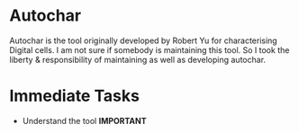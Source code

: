 # Autochar #

Autochar is the tool originally developed by Robert Yu for characterising Digital cells. I am not sure if somebody is maintaining this tool. So I took the liberty & responsibility of maintaining as well as developing autochar.


# Immediate Tasks #


  * Understand the tool **IMPORTANT**
